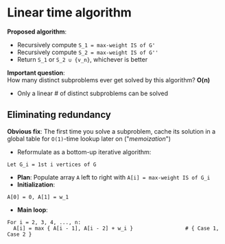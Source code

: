 # Linear time algorithm

**Proposed algorithm**:
- Recursively compute `S_1 = max-weight IS of G'`
- Recursively compute `S_2 = max-weight IS of G''`
- Return `S_1` or `S_2 ∪ {v_n}`, whichever is better

**Important question**:  
How many distinct subproblems ever get solved by this algorithm?  **O(n)**
- Only a linear # of distinct subproblems can be solved

## Eliminating redundancy

**Obvious fix**: The first time you solve a subproblem, cache its solution in a
global table for `O(1)`-time lookup later on ("*memoization*")

- Reformulate as a bottom-up iterative algorithm:
```
Let G_i = 1st i vertices of G
```
- **Plan**: Populate array `A` left to right with `A[i] = max-weight IS of G_i`
- **Initialization**:
```
A[0] = 0, A[1] = w_1
```
- **Main loop**:
```
For i = 2, 3, 4, ..., n:
  A[i] = max { A[i - 1], A[i - 2] + w_i }                 # { Case 1, Case 2 }
```
